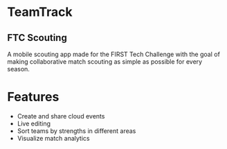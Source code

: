 # TeamTrack
## FTC Scouting

A mobile scouting app made for the FIRST Tech Challenge with the goal of making collaborative match scouting as simple as possible for every season.
# Features
- Create and share cloud events
- Live editing
- Sort teams by strengths in different areas
- Visualize match analytics
